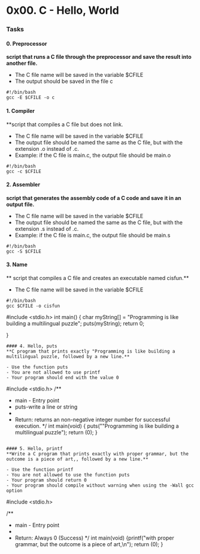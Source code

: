 # 0x00. C - Hello, World
### Tasks
#### 0. Preprocessor
**script that runs a C file through the preprocessor and save the result into another file.**
- The C file name will be saved in the variable $CFILE
- The output should be saved in the file c
```
#!/bin/bash
gcc -E $CFILE -o c
```

#### 1. Compiler
 **script that compiles a C file but does not link.
- The C file name will be saved in the variable $CFILE
- The output file should be named the same as the C file, but with the extension .o instead of .c.
- Example: if the C file is main.c, the output file should be main.o
```
#!/bin/bash
gcc -c $CFILE 
```

#### 2. Assembler
**script that generates the assembly code of a C code and save it in an output file.**

- The C file name will be saved in the variable $CFILE
- The output file should be named the same as the C file, but with the extension .s instead of .c.
- Example: if the C file is main.c, the output file should be main.s
```
#!/bin/bash
gcc -S $CFILE
```

#### 3. Name

** script that compiles a C file and creates an executable named cisfun.**

- The C file name will be saved in the variable $CFILE
```
#!/bin/bash
gcc $CFILE -o cisfun
```
#include <stdio.h>
int main()
{
        char myString[] = "Programming is like building a multilingual puzzle";
        puts(myString);
        return 0;


}
```
#### 4. Hello, puts
**C program that prints exactly "Programming is like building a multilingual puzzle, followed by a new line.**

- Use the function puts
- You are not allowed to use printf
- Your program should end with the value 0
```
#include <stdio.h>
/**
 * main - Entry point
 * puts-write a line or string
 *
 * Return: returns an non-negative integer number for successful execution.
 */
int main(void)
{
puts("\"Programming is like building a multilingual puzzle");
return (0);
}
```

#### 5. Hello, printf
**Write a C program that prints exactly with proper grammar, but the outcome is a piece of art,, followed by a new line.**

- Use the function printf
- You are not allowed to use the function puts
- Your program should return 0
- Your program should compile without warning when using the -Wall gcc option
```
#include <stdio.h>

/**
 * main - Entry point
 *
 * Return: Always 0 (Success)
 */
int main(void)
{printf("with proper grammar, but the outcome is a piece of art,\n");
return (0);
}
```

